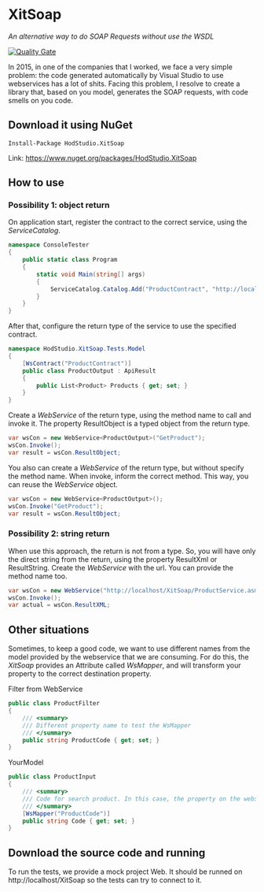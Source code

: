 # XitSoap
_An alternative way to do SOAP Requests without use the WSDL_

[![Quality Gate](https://sonarqube.com/api/badges/gate?key=HodStudio.XitSoap)](https://sonarqube.com/dashboard?id=HodStudio.XitSoap)

In 2015, in one of the companies that I worked, we face a very simple problem: the code generated automatically by Visual Studio to use webservices has a lot of shits. Facing this problem, I resolve to create a library that, based on you model, generates the SOAP requests, with code smells on you code.

## Download it using NuGet

```
Install-Package HodStudio.XitSoap
```

Link: https://www.nuget.org/packages/HodStudio.XitSoap

## How to use

### Possibility 1: object return

On application start, register the contract to the correct service, using the _ServiceCatalog_.
```cs
namespace ConsoleTester
{
    public static class Program
    {
        static void Main(string[] args)
        {
            ServiceCatalog.Catalog.Add("ProductContract", "http://localhost/XitSoap/ProductService.asmx");
        }
    }
}
```

After that, configure the return type of the service to use the specified contract.
```cs
namespace HodStudio.XitSoap.Tests.Model
{
    [WsContract("ProductContract")]
    public class ProductOutput : ApiResult
    {
        public List<Product> Products { get; set; }
    }
}
```

Create a _WebService_ of the return type, using the method name to call and invoke it. The property ResultObject is a typed object from the return type.
```cs
var wsCon = new WebService<ProductOutput>("GetProduct");
wsCon.Invoke();
var result = wsCon.ResultObject;
```

You also can create a _WebService_ of the return type, but without specify the method name. When invoke, inform the correct method. This way, you can reuse the _WebService_ object.
```cs
var wsCon = new WebService<ProductOutput>();
wsCon.Invoke("GetProduct");
var result = wsCon.ResultObject;
```

### Possibility 2: string return

When use this approach, the return is not from a type. So, you will have only the direct string from the return, using the property ResultXml or ResultString.
Create the _WebService_ with the url. You can provide the method name too.
```cs
var wsCon = new WebService("http://localhost/XitSoap/ProductService.asmx", "GetProduct");
wsCon.Invoke();
var actual = wsCon.ResultXML;
````

## Other situations

Sometimes, to keep a good code, we want to use different names from the model provided by the webservice that we are consuming. For do this, the _XitSoap_ provides an Attribute called _WsMapper_, and will transform your property to the correct destination property.

Filter from WebService
```cs
public class ProductFilter
{
    /// <summary>
    /// Different property name to test the WsMapper
    /// </summary>
    public string ProductCode { get; set; }
}
```

YourModel
```cs
public class ProductInput
{
    /// <summary>
    /// Code for search product. In this case, the property on the webservice has a different name from the model.
    /// </summary>
    [WsMapper("ProductCode")]
    public string Code { get; set; }
}
```

## Download the source code and running

To run the tests, we provide a mock project Web. It should be runned on http://localhost/XitSoap so the tests can try to connect to it.
